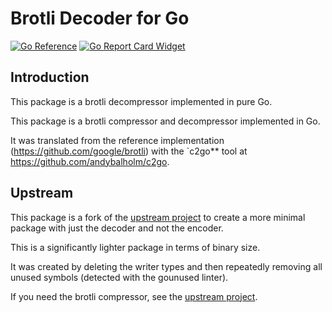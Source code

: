 # Brotli Decoder for Go

[![Go Reference](https://pkg.go.dev/badge/github.com/aperturerobotics/go-brotli-decoder.svg)](https://pkg.go.dev/github.com/aperturerobotics/go-brotli-decoder)
[![Go Report Card Widget]][Go Report Card]

[Go Report Card Widget]: https://goreportcard.com/badge/github.com/aperturerobotics/go-brotli-decoder
[Go Report Card]: https://goreportcard.com/report/github.com/aperturerobotics/go-brotli-decoder

## Introduction

This package is a brotli decompressor implemented in pure Go.

This package is a brotli compressor and decompressor implemented in Go.

It was translated from the reference implementation (https://github.com/google/brotli)
with the `c2go** tool at https://github.com/andybalholm/c2go.

## Upstream

This package is a fork of the [upstream project] to create a more minimal
package with just the decoder and not the encoder.

This is a significantly lighter package in terms of binary size.

It was created by deleting the writer types and then repeatedly removing all
unused symbols (detected with the gounused linter).

If you need the brotli compressor, see the [upstream project].

[upstream project]: https://github.com/andybalholm/brotli
